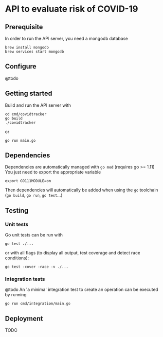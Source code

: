 # API to evaluate risk of COVID-19

## Prerequisite

In order to run the API server, you need a mongodb database

    brew install mongodb
    brew services start mongodb

## Configure

@todo

## Getting started

Build and run the API server with

    cd cmd/covidtracker
    go build
    ./covidtracker

or

    go run main.go

## Dependencies

Dependencies are automatically managed with `go mod` (requires go >= 1.11)
You just need to export the appropriate variable

    export GO111MODULE=on

Then dependencies will automatically be added when using the `go` toolchain (`go build`, `go run`, `go test`...)

## Testing

### Unit tests

Go unit tests can be run with

    go test ./...

or with all flags (to display all output, test coverage and detect race conditions):

    go test -cover -race -v ./...

### Integration tests

@todo
An 'a minima' integration test to create an operation can be executed by running

    go run cmd/integration/main.go

## Deployment

TODO